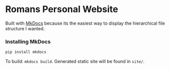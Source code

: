 
# Romans Personal Website

Built with [MkDocs](http://www.mkdocs.org/) because its the easiest way to display the hierarchical file structure I wanted.

### Installing MkDocs
`pip install mkdocs`

To build: `mkdocs build`. Generated static site will be found in `site/`.
